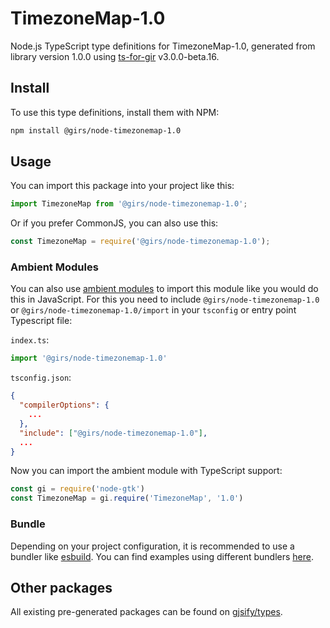 
# TimezoneMap-1.0

Node.js TypeScript type definitions for TimezoneMap-1.0, generated from library version 1.0.0 using [ts-for-gir](https://github.com/gjsify/ts-for-gir) v3.0.0-beta.16.

## Install

To use this type definitions, install them with NPM:
```bash
npm install @girs/node-timezonemap-1.0
```

## Usage

You can import this package into your project like this:
```ts
import TimezoneMap from '@girs/node-timezonemap-1.0';
```

Or if you prefer CommonJS, you can also use this:
```ts
const TimezoneMap = require('@girs/node-timezonemap-1.0');
```

### Ambient Modules

You can also use [ambient modules](https://github.com/gjsify/ts-for-gir/tree/main/packages/cli#ambient-modules) to import this module like you would do this in JavaScript.
For this you need to include `@girs/node-timezonemap-1.0` or `@girs/node-timezonemap-1.0/import` in your `tsconfig` or entry point Typescript file:

`index.ts`:
```ts
import '@girs/node-timezonemap-1.0'
```

`tsconfig.json`:
```json
{
  "compilerOptions": {
    ...
  },
  "include": ["@girs/node-timezonemap-1.0"],
  ...
}
```

Now you can import the ambient module with TypeScript support: 

```ts
const gi = require('node-gtk')
const TimezoneMap = gi.require('TimezoneMap', '1.0')
```



### Bundle

Depending on your project configuration, it is recommended to use a bundler like [esbuild](https://esbuild.github.io/). You can find examples using different bundlers [here](https://github.com/gjsify/ts-for-gir/tree/main/examples).

## Other packages

All existing pre-generated packages can be found on [gjsify/types](https://github.com/gjsify/types).

